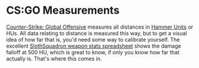 CS:GO Measurements
==================

[Counter-Strike: Global Offensive](https://blog.counter-strike.net/) measures
all distances in [Hammer Units](https://developer.valvesoftware.com/wiki/Dimensions)
or HUs. All data relating to distance is measured this way, but to get a visual
idea of how far that is, you'd need some way to calibrate yourself. The excellent
[SlothSquadron weapon stats spreadsheet](https://docs.google.com/spreadsheets/d/11tDzUNBq9zIX6_9Rel__fdAUezAQzSnh5AVYzCP060c/edit#gid=0)
shows the damage falloff at 500 HU, which is great to know, if only you know how
far that actually is. That's where this comes in.

